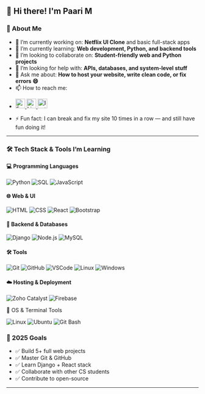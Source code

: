 ## 👋 Hi there! I'm Paari M

### 🚀 About Me

- 🔭 I’m currently working on: **Netflix UI Clone** and basic full-stack apps
- 🌱 I’m currently learning: **Web development, Python, and backend tools**
- 👯 I’m looking to collaborate on: **Student-friendly web and Python projects**
- 🤔 I’m looking for help with: **APIs, databases, and system-level stuff**
- 💬 Ask me about: **How to host your website, write clean code, or fix errors 😄**
- 📫 How to reach me:
- <p align="left">
  <a href="mailto:youremail@gmail.com" target="_blank">
    <img src="https://img.icons8.com/ios-glyphs/30/fa314a/new-post.png" alt="Email" style="margin-bottom: -5px;" height="25"/>
  </a>
  <a href="https://www.linkedin.com/in/yourusername" target="_blank">
    <img src="https://img.icons8.com/ios-filled/30/0077B5/linkedin.png" alt="LinkedIn" style="margin-bottom: -5px;" height="25"/>
  </a>
  <a href="https://www.instagram.com/yourusername" target="_blank">
    <img src="https://img.icons8.com/ios-filled/30/E4405F/instagram-new.png" alt="Instagram" style="margin-bottom: -5px;" height="25"/>
  </a>
  </p>
- ⚡ Fun fact: I can break and fix my site 10 times in a row — and still have fun doing it!

---

### 🛠️ Tech Stack & Tools I’m Learning

#### 💻 Programming Languages
![Python](https://img.shields.io/badge/-Python-3776AB?style=flat&logo=python&logoColor=white)
![SQL](https://img.shields.io/badge/-SQL-4479A1?style=flat&logo=postgresql&logoColor=white)
![JavaScript](https://img.shields.io/badge/-JavaScript-F7DF1E?style=flat&logo=javascript&logoColor=black)

#### 🌐 Web & UI
![HTML](https://img.shields.io/badge/-HTML5-E34F26?style=flat&logo=html5&logoColor=white)
![CSS](https://img.shields.io/badge/-CSS3-1572B6?style=flat&logo=css3&logoColor=white)
![React](https://img.shields.io/badge/-React-61DAFB?style=flat&logo=react&logoColor=black)
![Bootstrap](https://img.shields.io/badge/-Bootstrap-7952B3?style=flat&logo=bootstrap&logoColor=white)

#### 🧠 Backend & Databases
![Django](https://img.shields.io/badge/-Django-092E20?style=flat&logo=django&logoColor=white)
![Node.js](https://img.shields.io/badge/-Node.js-339933?style=flat&logo=node.js&logoColor=white)
![MySQL](https://img.shields.io/badge/-MySQL-4479A1?style=flat&logo=mysql&logoColor=white)

#### 🛠️ Tools 
![Git](https://img.shields.io/badge/-Git-F05032?style=flat&logo=git&logoColor=white)
![GitHub](https://img.shields.io/badge/-GitHub-181717?style=flat&logo=github&logoColor=white)
![VSCode](https://img.shields.io/badge/-VSCode-007ACC?style=flat&logo=visual-studio-code&logoColor=white)
![Linux](https://img.shields.io/badge/-Linux-FCC624?style=flat&logo=linux&logoColor=black)
![Windows](https://img.shields.io/badge/-Windows-0078D6?style=flat&logo=windows&logoColor=white)

#### ☁️ Hosting & Deployment
![Zoho Catalyst](https://img.shields.io/badge/Zoho%20Catalyst-FF0000?style=for-the-badge&logo=zoho&logoColor=white)
![Firebase](https://img.shields.io/badge/Firebase-FFCA28?style=for-the-badge&logo=firebase&logoColor=black)

🐧 OS & Terminal Tools

![Linux](https://img.shields.io/badge/Linux-FCC624?style=for-the-badge&logo=linux&logoColor=black)
![Ubuntu](https://img.shields.io/badge/Ubuntu-E95420?style=for-the-badge&logo=ubuntu&logoColor=white)
![Git Bash](https://img.shields.io/badge/GitBash-000000?style=for-the-badge&logo=git&logoColor=white)

### 📌 2025 Goals

- ✅ Build 5+ full web projects
- ✅ Master Git & GitHub
- ✅ Learn Django + React stack
- ✅ Collaborate with other CS students
- ✅ Contribute to open-source

---

